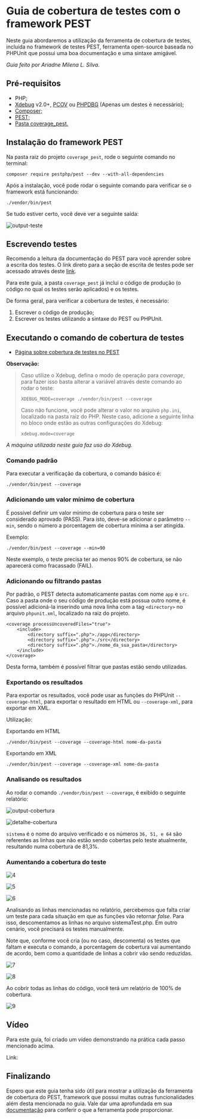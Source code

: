 # Guia de cobertura de testes com o framework PEST

Neste guia abordaremos a utilização da ferramenta de cobertura de testes, incluída no framework de testes PEST, ferramenta open-source baseada no PHPUnit que possui uma boa documentação e uma sintaxe amigável.

*Guia feito por Ariadne Milena L. Silva*.

## Pré-requisitos

- PHP;
- [Xdebug](https://xdebug.org/docs/install) v2.0+, [PCOV](https://github.com/krakjoe/pcov) ou [PHPDBG](https://www.php.net/manual/en/book.phpdbg.php) (Apenas um destes é necessário);
- [Composer;](https://getcomposer.org/download/)
- [PEST;](https://pestphp.com/)
- [Pasta coverage_pest.](https://github.com/ari-mluz/tutorial-coverage-pest-php/tree/main/coverage_pest)

## Instalação do framework PEST

Na pasta raiz do projeto `coverage_pest`, rode o seguinte comando no terminal:

```
composer require pestphp/pest --dev --with-all-dependencies
```

Após a instalação, você pode rodar o seguinte comando para verificar se o framework está funcionando:

```
./vendor/bin/pest 
```

Se tudo estiver certo, você deve ver a seguinte saída:

![output-teste](https://user-images.githubusercontent.com/59169454/194711730-feb94d6b-e431-4151-8afb-6dfa37edd60b.png)

## Escrevendo testes

Recomendo a leitura da documentação do PEST para você aprender sobre a escrita dos testes. O link direto para a seção de escrita de testes pode ser acessado através deste [link](https://pestphp.com/docs/writing-tests).

Para este guia, a pasta `coverage_pest` já inclui o código de produção (o código no qual os testes serão aplicados) e os testes.

De forma geral, para verificar a cobertura de testes, é necessário:
 
1. Escrever o código de produção;
2. Escrever os testes utilizando a sintaxe do PEST ou PHPUnit.

## Executando o comando de cobertura de testes

- [Página sobre cobertura de testes no PEST](https://pestphp.com/docs/coverage)

**Observação:**

> Caso utilize o Xdebug, defina o modo de operação para _coverage_, para fazer isso basta alterar a variável através deste comando ao rodar o teste:
>
> ```
> XDEBUG_MODE=coverage ./vendor/bin/pest --coverage
> ```
> Caso não funcione, você pode alterar o valor no arquivo `php.ini`, localizado na pasta raiz do PHP. Neste caso, adicione a seguinte linha no bloco onde estão as outras configurações do Xdebug:
>
> ```
> xdebug.mode=coverage 
> ```
*A máquina utilizada neste guia faz uso do Xdebug.*

### Comando padrão

Para executar a verificação da cobertura, o comando básico é:

```
./vendor/bin/pest --coverage
```
### Adicionando um valor mínimo de cobertura

É possível definir um valor mínimo de cobertura para o teste ser considerado aprovado (PASS). Para isto, deve-se adicionar o parâmetro `--min`, sendo o número a porcentagem de cobertura mínima a ser atingida.

Exemplo:

```
./vendor/bin/pest --coverage --min=90
```

Neste exemplo, o teste precisa ter ao menos 90% de cobertura, se não aparecerá como fracassado (FAIL).

### Adicionando ou filtrando pastas

Por padrão, o PEST detecta automaticamente pastas com nome `app` e `src`. Caso a pasta onde o seu código de produção está possua outro nome, é possível adicioná-la inserindo uma nova linha com a tag `<directory>` no arquivo `phpunit.xml`, localizado na raiz do projeto. 

```
<coverage processUncoveredFiles="true">
	<include>
		<directory suffix=".php">./app</directory>
		<directory suffix=".php">./src</directory>
		<directory suffix=".php">./nome_da_sua_pasta</directory>
	</include>
</coverage>	
````

Desta forma, também é possível filtrar que pastas estão sendo utilizadas.

### Exportando os resultados

Para exportar os resultados, você pode usar as funções do PHPUnit `--coverage-html`, para exportar o resultado em HTML ou `--coverage-xml`, para exportar em XML.

Utilização:

Exportando em HTML

```
./vendor/bin/pest --coverage --coverage-html nome-da-pasta
```

Exportando em XML

```
./vendor/bin/pest --coverage --coverage-xml nome-da-pasta
```

### Analisando os resultados

Ao rodar o comando `./vendor/bin/pest --coverage`, é exibido o seguinte relatório:

![output-cobertura](https://user-images.githubusercontent.com/59169454/194711838-ed6fa767-462a-46cc-8689-40bcaf943775.png)

![detalhe-cobertura](https://user-images.githubusercontent.com/59169454/194711851-6bb8be54-0adb-41f3-9de5-a5e8a93d2dfa.png)

`sistema` é o nome do arquivo verificado e os números `36, 51, e 64` são referentes as linhas que não estão sendo cobertas pelo teste atualmente, resultando numa cobertura de 81,3%.

### Aumentando a cobertura do teste

![4](https://user-images.githubusercontent.com/59169454/194711858-046353d9-ce3d-4f94-b524-d9a173fa147a.png)

![5](https://user-images.githubusercontent.com/59169454/194711860-8aaab162-a394-47ed-9127-1b59df05a82d.png)

![6](https://user-images.githubusercontent.com/59169454/194711867-830a8af2-126b-42aa-893d-b11aaddd8305.png)

Analisando as linhas mencionadas no relatório, percebemos que falta criar um teste para cada situação em que as funções vão retornar _false_. Para isso, descomentamos as linhas no arquivo sistemaTest.php. Em outro cenário, você precisará os testes manualmente.

Note que, conforme você cria (ou no caso, descomenta) os testes que faltam e executa o comando, a porcentagem de cobertura vai aumentando de acordo, bem como a quantidade de linhas a cobrir vão sendo reduzidas.

![7](https://user-images.githubusercontent.com/59169454/194711942-e194c6d7-8e4b-4b63-8a15-24d700e98bd1.png)

![8](https://user-images.githubusercontent.com/59169454/194711947-740041b6-06a2-4c2a-abcf-47c7e8314938.png)

Ao cobrir todas as linhas do código, você terá um relatório de 100% de cobertura.  

![9](https://user-images.githubusercontent.com/59169454/194712095-85ce080e-ba45-43cd-8eb0-0b6d6b241784.png)

## Vídeo

Para este guia, foi criado um vídeo demonstrando na prática cada passo mencionado acima.

Link: 

## Finalizando

Espero que este guia tenha sido útil para mostrar a utilização da ferramenta de cobertura do PEST, framework que possui muitas outras funcionalidades além desta mencionada no guia. Vale dar uma aprofundada em sua [documentação](https://pestphp.com/docs/) para conferir o que a ferramenta pode proporcionar.
